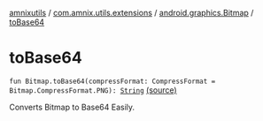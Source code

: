[amnixutils](../../index.md) / [com.amnix.utils.extensions](../index.md) / [android.graphics.Bitmap](index.md) / [toBase64](./to-base64.md)

# toBase64

`fun Bitmap.toBase64(compressFormat: CompressFormat = Bitmap.CompressFormat.PNG): `[`String`](https://kotlinlang.org/api/latest/jvm/stdlib/kotlin/-string/index.html) [(source)](https://github.com/AmniX/amnixUtils/tree/master/amnixutils/src/main/java/com/amnix/utils/extensions/BitmapExtension.kt#L65)

Converts Bitmap to Base64 Easily.

